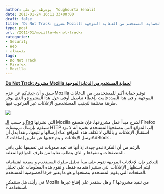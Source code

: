 ```yaml
---
author: يوغرطة بن علي (Youghourta Benali)
date: 2011-01-24 16:11:33+00:00
draft: false
title: 'Do Not Track: مشروع Mozilla لحماية المستخدم من الدعاية الموجهة '
type: post
url: /2011/01/mozilla-do-not-track/
categories:
- Security
- Web
- متصفحات
tags:
- Do Not Track
- Firefox
- Mozilla
---
```


**[Do Not Track: مشروع Mozilla لحماية المستخدم من الدعاية الموجهة]( http://www.it-scoop.com/2011/01/mozilla-do-not-track/)**


سبق و أن [حدثناكم](http://www.it-scoop.com/2010/12/firefox-4-beta-8/) عن عزم Mozilla توفير حماية أكبر للمستخدمين من الدعايات الموجهة، و في هذا الصدد قامت بإعطاء تفاصيل أوفى حول هذا المشروع و الذي يوفر طريقة مختلفة لتجنيب المستخدمين الإعلانات غير المرغوب فيها.

[![](http://www.zdnet.co.uk/i/z5/illo/nw/story_graphics/11jan/do-not-track-firefox-mozilla.jpg)
](http://www.it-scoop.com/2011/01/mozilla-do-not-track/)

و حسب [الـ Faq](https://wiki.mozilla.org/Privacy/Jan2011_DoNotTrack_FAQ) التي نشرتها Mozilla لشرح مبدأ عمل مشروعها، فإن متصفح Firefox سيقوم بإرسال ترويسات HTTP إلى المواقع التي يتصفحها المستخدم تخبره أنه لا يود استقبال الإعلانات و بالتالي لا تكلف هذه المواقع عناء إرسالها و تتبعها، و هذا بدل أن ترسل الإعلانات و يتم حجبها عن طريق إضافات كـAdBlock .

بالرغم من أن الفكرة تبدو جيدة، إلا أنها قد تجد صعوبات في تعميمها على باقي المتصفحات و تنفيذها و الذي يتطلب تعاونا من طرف المواقع المعلنة.

للتذكير فإن الإعلانات الموجهة تقوم على مبدأ تحليل سلوك المستخدم و معرفة اهتماماته ليتم استظهار الإعلانات التي ستثير اهتمامه فقط، و تقوم هذه المعلومات على تحليل الصفحات التي يقوم المستخدم بتصفحها و هو ما يعتبر خرقا لخصوصية المستخدم.

في رأيك، هل ستتمكن Mozilla من تنفيذ مشروعها ؟ و هل ستقدر على إقناع غيرها باستخدامه ؟
